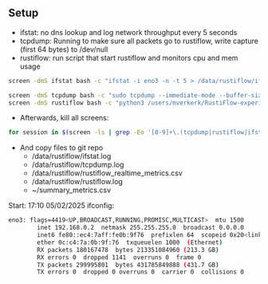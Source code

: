 ## Setup

- ifstat: no dns lookup and log network throughput every 5 seconds
- tcpdump: Running to make sure all packets go to rustiflow, write capture (first 64 bytes) to /dev/null
- rustiflow: run script that start rustiflow and monitors cpu and mem usage

```sh
screen -dmS ifstat bash -c "ifstat -i eno3 -n -t 5 > /data/rustiflow/ifstat.log 2>&1"

screen -dmS tcpdump bash -c "sudo tcpdump --immediate-mode --buffer-size=32768 --packet-buffered -n --interface=eno3 -s 64 -w /dev/null > /data/rustiflow/tcpdump.log 2>&1"
screen -dmS rustiflow bash -c "python3 /users/mverkerk/RustiFlow-experiments/realtime_performance_test.py rustiflow /data/rustiflow --interface eno3 > rustiflow.log 2>&1"
```

- Afterwards, kill all screens:

```sh
for session in $(screen -ls | grep -Eo '[0-9]+\.(tcpdump|rustiflow|ifstat)'); do screen -X -S "$session" stuff "^C"; done
```

- And copy files to git repo
  - /data/rustiflow/ifstat.log
  - /data/rustiflow/tcpdump.log
  - /data/rustiflow/rustiflow_realtime_metrics.csv
  - /data/rustiflow/rustiflow.log
  - ~/summary_metrics.csv

Start: 17:10 05/02/2025
ifconfig:

```sh
eno3: flags=4419<UP,BROADCAST,RUNNING,PROMISC,MULTICAST>  mtu 1500
        inet 192.168.0.2  netmask 255.255.255.0  broadcast 0.0.0.0
        inet6 fe80::ec4:7aff:fe0b:9f76  prefixlen 64  scopeid 0x20<link>
        ether 0c:c4:7a:0b:9f:76  txqueuelen 1000  (Ethernet)
        RX packets 180167478  bytes 213351084960 (213.3 GB)
        RX errors 0  dropped 1141  overruns 0  frame 0
        TX packets 299995801  bytes 431785849888 (431.7 GB)
        TX errors 0  dropped 0 overruns 0  carrier 0  collisions 0
```
